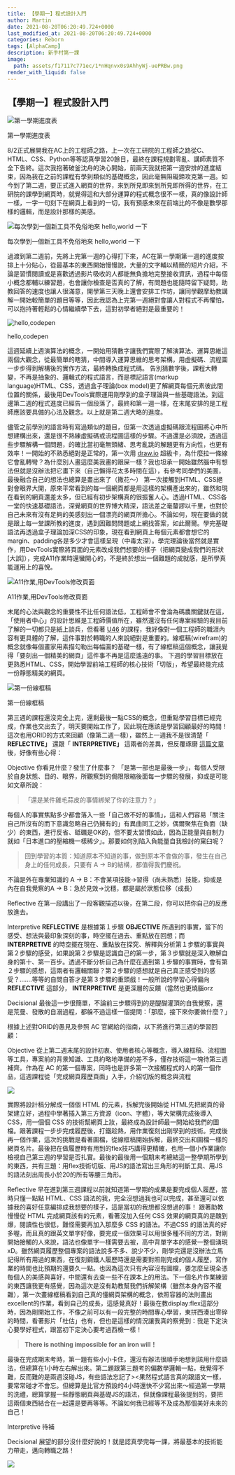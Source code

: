 ```yaml
---
title: 【學期一】程式設計入門
author: Martin
date: 2021-08-20T06:20:49.724+0000
last_modified_at: 2021-08-20T06:20:49.724+0000
categories: Reborn
tags: [AlphaCamp]
description: 新手村第一課
image:
  path: assets/f17117c771ec/1*nHqnvx0s9AhhyWj-uePRBw.png
render_with_liquid: false
---
```


## 【學期一】程式設計入門


![第一學期進度表](/assets/f17117c771ec/1*nHqnvx0s9AhhyWj-uePRBw.png)

第一學期進度表

8/2正式展開我在AC上的工程師之路，上一次在工研院的工程師之路從C、HTML、CSS、Python等等認真學習20餘日，最終在課程規劃零亂、講師素質不全下告終。這次我抱著破釜沈舟的決心開始，前兩天我就把第一週安排的進度結束，因為我在之前的課程有學到類似的基礎概念，因此毫無阻礙鍗攻克第一週。如今到了第二週，要正式進入網頁的世界，來到所見即來到所見即所得的世界，在工研院的課學到網頁時，就覺得這和大部分運算的程式概念很不一樣，真的像設計師一樣，一字一句刻下在網頁上看到的一切，我有預感未來在前端比的不像是數學那樣的邏輯，而是設計那樣的美感。


![每次學到一個新工具不免俗地來 hello,world 一下](/assets/f17117c771ec/1*dxXIBy-H_GWjaOFKL3bDXQ.png)

每次學到一個新工具不免俗地來 hello,world 一下

過渡到第二週前，先將上完第一週的心得打下來，AC在第一學期第一週的進度按排上十分貼心，從最基本的東西開始慢慢說，大量的文字輔以精簡的短片介紹，不論是習慣閱讀或是喜歡透過影片吸收的人都能無負擔地完整接收資訊，過程中每個小概念都輔以練習題，也會讓你檢查是否真的了解，有問題也能隨時留下疑問，助教回答的速度也讓人很滿意，開學第三天晚上還會安排工作坊，讓同學觀摩助教講解一開始較簡單的題目等等，因此我認為上完第一週絕對會讓人對程式不再懼怕，可以抱持著輕鬆的心情繼續學下去，這對初學者絕對是最重要的！


![hello,codepen](/assets/f17117c771ec/1*H23u3c85KnbPXaVIvoPLvw.png)

hello,codepen

這週延續上週演算法的概念，一開始用猜數字讓我們實際了解演算法、運算思維這兩個大觀念，從最簡單的瞎猜，中間導入運算思維的思考架構，用虛擬碼、流程圖一步步得到解構後的實作方法，最終轉換成程式碼。
告別猜數字後，課程大轉變，不再是抽象的、邏輯式的程式語言，而是標記語言\(markup language\)HTML、CSS，透過盒子理論\(box model\)更了解網頁每個元素彼此間位置的關係，最後用DevTools實際運用剛學到的盒子理論與一些基礎語法。到這邊第二週的程式進度已經告一個段落了，最終和第一週一樣，在末尾安排的是工程師應該要具備的心法及觀念。以上就是第二週大略的進度。

儘管之前學別的語言時有寫過類似的題目，但第一次透過虛擬碼跟流程圖將心中所想建構出來，還是很不熟練虛擬碼或流程圖這樣的步驟。不過還是必須說，透過這些步驟解構一個問題，的確比當初毫無頭緒、思考亂跳的解題更有方向性，也更有效率！一開始的不熟悉絕對是正常的，第一次用 [draw\.io](https://app.diagrams.net/) 超級卡，為什麼拉一條線它會亂轉彎？為什麼別人畫這麼美我畫的跟屎一樣？我也坦承一開始雖然腦中有想法但就是沒辦法把它畫下來（自己懶得花太多時間在這），有參考同學們的美圖，最後融合自己的想法也總算是畫出來了（撒花～）
第一次接觸到HTML、CSS絕對會眼界大開，原來平常看到的每一個網頁都是用這樣的架構產出來的，雖然和現在看到的網頁還差太多，但已經有初步架構真的很振奮人心。透過HTML、CSS各一堂的快速基礎語法，深覺網頁的世界博大精深，語法差之毫釐謬以千里，也對於自己未來有沒有足夠的美感刻出一個漂亮的網頁所擔心。不論如何，現在要做的就是跟上每一堂課所教的進度，遇到困難問問題或上網找答案，如此爾爾。學完基礎語法再透過盒子理論加深CSS的印象，現在看到網頁上每個元素都會想它的margin、padding各是多少才會這樣呈現（中毒太深）。學完理論後當然就是實作，用DevTools實際將頁面的元素改成我們想要的樣子（把網頁變成我們的形狀\[大誤\]），完成A11作業時還蠻開心的，不是終於想出一個難題的成就感，是所學真能運用上的喜悅。


![A11作業,用DevTools修改頁面](/assets/f17117c771ec/1*ev_754xaVn7fZ-qdkWiLPw.png)

A11作業,用DevTools修改頁面

末尾的心法與觀念的重要性不比任何語法低，工程師會不會淪為碼農關鍵就在這，「使用者中心」的設計思維是工程師價值所在，雖然還沒有任何專案經驗的我目前了解的一切都只是紙上談兵，但看著 [U46](https://lighthouse.alphacamp.co/courses/39/units/7531) 的課程，我好像對一個工程師的職涯內容有更具體的了解，這件事對於轉職的人來說絕對是重要的。線框稿\(wirefram\)的概念就像每個畫家用素描勾勒出每幅圖的基礎一樣，有了線框稿這個概念，讓我覺得「要刻出一個精美的網頁」這件事不再是這麼遙遠的事。
下週的學習目標放在更熟悉HTML、CSS，開始學習前端工程師的核心技術「切版」，希望最終能完成一份靜態精美的網頁。


![第一份線框稿](/assets/f17117c771ec/1*OMi6WPz7uMYawtYhRT0G7Q.png)

第一份線框稿

第三週的課程還沒完全上完，還剩最後一點CSS的概念，但重點學習目標已經完成，作業也交出去了，明天要開始工作了，因此現在應該是學習回顧最好的時間！
這次也用ORID的方式來回顧（像第二週一樣），雖然上一週我不是很清楚「 **REFLECTIVE」** 還跟「 **INTERPRETIVE」** 這兩者的差異，但反覆琢磨 [這篇文章](https://tw.alphacamp.co/blog/orid-objective-reflective-interpretive-decisional) 後，好像有些心得：

Objective 
你看見什麼？發生了什麼事？
「是第一部也是最後一步」，每個人受限於自身狀態、目的、眼界，所觀察到的侷限限縮後面每一步驟的發展，抑或是可能如文章所說：


> 「還是某件雞毛蒜皮的事情綁架了你的注意力？」 





每個人的事實焦點多少都會落入一些「自己做不好的事情」，這和人們容易「關注自己所沒有的而下意識忽略自己仍擁有的」有異曲同工之妙，偶爾聚焦在負面（缺少）的東西，進行反省、砥礪是OK的，但不要太習慣如此，因為正能量與自制力就如「日本進口的壓縮機一樣稀少」。那要如何別陷入負能量自我檢討的窠臼呢？


> 回到學習的本質：知道原本不知道的事，做到原本不會做的事，發生在自己身上的任何成長，只要有 A → B的結構，都值得我們慶祝。 





不論是外在專業知識的 A → B：不會某項技能→習得（尚未熟悉）技能，抑或是內在自我覺察的A → B：急於見效→沈穩，都是屬於狀態位移（成長）

Reflective 
在第一段講出了一段客觀描述以後，在第二段，你可以把你自己的反應放進去。

Interpretive
**REFLECTIVE** 是根據第１步驟 **OBJECTIVE** 所遇到的事實，當下的感受、想法與最印象深刻的事，時空擺在過去、重點放在回想；而 **INTERPRETIVE** 的時空擺在現在、重點放在探究、解釋與分析第１步驟的事實與第２步驟的感受，如果說第２步驟是認識自己的第一步，第３步驟就是深入瞭解自身的第十、第一百步。透過不斷分析自己為什麼在遇到第１步驟的事實時，會有第２步驟的感想，這兩者有邏輯關聯？第２步驟的感想就是自己真正感受到的感受？……\.等等的自問自答才是第３步驟的重頭戲！一般所說的學習心得偏向 **REFLECTIVE** 這部分， **INTERPRETIVE** 是更深層的反饋（當然也更燒腦orz

Decisional
最後這一步很簡單，不論前三步驟得到的是醍醐灌頂的自我覺察，還是荒曼、發散的自溺過程，都躲不過這樣一個提問：「那麼，接下來你要做什麼？」

根據上述對ORID的愚見及參照 AC 官網給的指南，以下將進行第三週的學習回顧：

Objective
從上第二週末尾的設計初衷、使用者核心等概念，導入線框稿、流程圖等工具，專案前的背景知識、工具約略地準備的差不多，僅存技術這一塊待第三週補齊。作為在 AC 的第一個專案，同時也是許多第一次接觸程式的人的第一個作品，這週課程從「完成網頁履歷頁面」入手，介紹切版的概念與流程


![](/assets/f17117c771ec/0*ZD4G1-rwjtOAexd7.png)


實際將設計稿分解成一個個 HTML 的元素，拆解完後開始從 HTML先把網頁的骨架建立好，過程中學著插入第三方資源（icon、字體），等大架構完成後導入 CSS，用一個個 CSS 的技術幫網頁上妝，最終成為設計師最一開始給我們的圖檔。跟著課程一步步完成履歷後，打鐵趁熱，用作業復刻出剛學到的技術。完成後再一個作業，這次的挑戰是看著圖檔，從線框稿開始拆解，最終交出和圖檔一樣的網頁名片。最後把在做履歷時有用到的flex技巧講得更精確，也用一個小作業讓你檢視自己第三週的學習是否扎實。最後的最後用一個期末考總結這一整學期所學到的東西，共有三題：用flex技術切版、用JS的語法寫出三角形的判斷工具、用JS的語法刻出周長小於20的所有等腰三角形。

Reflective
早在進到第三週課程以前就知道第一學期的成果是要完成個人履歷，當時只懂一點點 HTML、CSS 語法的我，完全沒想過我也可以完成，甚至還可以依據我的喜好任意編排成我想要的樣子，這是當初的我想都沒想過的事！
跟著助教慢慢從 HTML 完成網頁該有的元素，看著沒加入任何 CSS 效果的網頁真的是醜到爆，閱讀性也很低，難怪需要再加入那麼多 CSS 的語法。不過CSS 的語法真的好多喔，而且真的跟英文單字好像，要完成一個效果可以用很多種不同的方法，對剛開始接觸的人來說，語法也像單字一樣需要去被，高中背單字本的感覺一整個湧現xD。雖然網頁履歷整個專案的語法說多不多、說少不少，剛學完還是沒辦法立馬記得所有用過的東西，在復刻鋼鐵人履歷時還是需要對照剛完成的個人履歷，寫作業的時間也比預期的還要久一點。也因為這次只有內容沒有圖檔，要怎麼呈現全憑每個人的美感與喜好，中間還有去查一些不在課本上的用法。下一個名片作業練習的東西讓我更有感覺，因為這次是沒有助教幫我們拆解架構（雖然本身內容不複雜），第一次畫線框稿看到自己真的懂網頁架構的概念，依照容器的法則畫出excellent的作業，看到自己的成長，這感覺真好！最後在教display:flex這部分時，因為剛開始工作，不像之前可以有一段完整的時間專心學習，東拼西湊出零碎的時間，看著影片「杜估」也有，但也是這樣的情況讓我真的察覺到：我是下定決心要學好程式，跟當初下定決心要考過西檢一樣！


> **There is nothing impossible for an iron will！** 





最後在完成期末考時，第一題有些小小卡住，還沒有辦法很順手地想到該用什麼語法，但總算在1小時左右解出來。第二題跟第三題考的偏數學邏輯一點，我覺得不難，反而難的是兩週沒碰JS，有些語法忘記了><果然程式語言真的跟語文一樣，要常常碰才不會忘。但總算是比官方預設的4小時還快不少寫出來～經過第一學期的洗禮，總算掌握一些靜態網頁與基礎JS的語法，但就像課程最後提到的，要把這兩個東西結合在一起還是要再等等。不論如何我已經等不及成為那個美好未來的自己！

Interpretive
待補

Decisional
展望的部分沒什麼好說的！就是認真學完每一課，將最基本的技術能力帶走，邁向轉職之路！


![](/assets/f17117c771ec/1*Mc4Lu0hL2E5a7eKK5sEp_w.jpeg)






